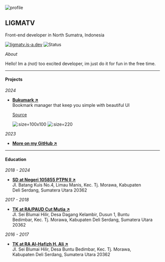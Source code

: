<div class="profile">

![profile](https://cdn.jsdelivr.net/gh/LIGMATV/LIGMATV@main/brand/icon.svg ':no-zoom') 

## LIGMATV

Front-end developer in North Sumatra, Indonesia  

[![ligmatv.is-a.dev](https://img.shields.io/badge/Website-ligmatv.is--a.dev-07bbbc ':no-zoom')](https://ligmatv.is-a.dev/#/)
![Status](https://img.shields.io/badge/Status-%F0%9F%91%8B%20Hey-07bbbc ':no-zoom')

</div>

*About*

Hello! Im a *(not)* too excited developer, im just do it for fun in the free time.

---

#### Projects

*2024*

- [**Bukumark ↗️**](https://bukumark.js.org/)  
Bookmark manager that keep you simple with beautiful UI  

  [Source](https://github.com/LIGMATV/Bukumark)

  ![](https://cdn.jsdelivr.net/gh/LIGMATV/Bukumark@gh-pages/logo.svg ':size=100x100')
  ![](https://i.imgur.com/1ECwmDt.jpeg ':size=220')

*2023*

- [**More on my GitHub ↗️**](https://github.com/LIGMATV#-some-tools-by-me)

---

#### Education

*2018 - 2024*

- [**SD at Negeri 105855 PTPN II ↗️**](https://maps.app.goo.gl/5d7PcdaCbQjdwxFs9)  
  Jl. Batang Kuis No.4, Limau Manis, Kec. Tj. Morawa, Kabupaten  
  Deli Serdang, Sumatera Utara 20362

*2017 - 2018*

- [**TK at RA/PAUD Cut Mutia ↗️**](https://maps.app.goo.gl/VgTFfiLFt4EXafUk7)  
  Jl. Sei Blumai Hilir, Desa Dagang Kelambir, Dusun 1, Buntu  
  Bedimbar, Kec. Tj. Morawa, Kabupaten Deli Serdang, Sumatera Utara 20362

*2016 - 2017*

- [**TK at RA Al-Hafizh H. Ali ↗️**](https://maps.app.goo.gl/BvDrJwETYvEM1scv6)  
  Jl. Sei Blumai Hilir, Desa Buntu Bedimbar, Kec. Tj. Morawa,  
  Kabupaten Deli Serdang, Sumatera Utara 20362